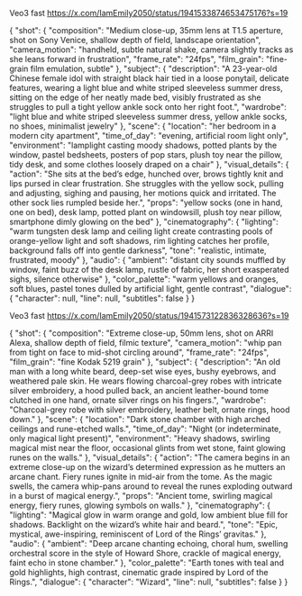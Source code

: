 Veo3 fast https://x.com/IamEmily2050/status/1941533874653475176?s=19

{
  "shot": {
    "composition": "Medium close-up, 35mm lens at T1.5 aperture, shot on Sony Venice, shallow depth of field, landscape orientation",
    "camera_motion": "handheld, subtle natural shake, camera slightly tracks as she leans forward in frustration",
    "frame_rate": "24fps",
    "film_grain": "fine-grain film emulation, subtle"
  },
  "subject": {
    "description": "A 23-year-old Chinese female idol with straight black hair tied in a loose ponytail, delicate features, wearing a light blue and white striped sleeveless summer dress, sitting on the edge of her neatly made bed, visibly frustrated as she struggles to pull a tight yellow ankle sock onto her right foot.",
    "wardrobe": "light blue and white striped sleeveless summer dress, yellow ankle socks, no shoes, minimalist jewelry"
  },
  "scene": {
    "location": "her bedroom in a modern city apartment",
    "time_of_day": "evening, artificial room light only",
    "environment": "lamplight casting moody shadows, potted plants by the window, pastel bedsheets, posters of pop stars, plush toy near the pillow, tidy desk, and some clothes loosely draped on a chair"
  },
  "visual_details": {
    "action": "She sits at the bed’s edge, hunched over, brows tightly knit and lips pursed in clear frustration. She struggles with the yellow sock, pulling and adjusting, sighing and pausing, her motions quick and irritated. The other sock lies rumpled beside her.",
    "props": "yellow socks (one in hand, one on bed), desk lamp, potted plant on windowsill, plush toy near pillow, smartphone dimly glowing on the bed"
  },
  "cinematography": {
    "lighting": "warm tungsten desk lamp and ceiling light create contrasting pools of orange-yellow light and soft shadows, rim lighting catches her profile, background falls off into gentle darkness",
    "tone": "realistic, intimate, frustrated, moody"
  },
  "audio": {
    "ambient": "distant city sounds muffled by window, faint buzz of the desk lamp, rustle of fabric, her short exasperated sighs, silence otherwise"
  },
  "color_palette": "warm yellows and oranges, soft blues, pastel tones dulled by artificial light, gentle contrast",
  "dialogue": {
    "character": null,
    "line": null,
    "subtitles": false
  }
}


Veo3 fast https://x.com/IamEmily2050/status/1941573122836328636?s=19

{
  "shot": {
    "composition": "Extreme close-up, 50mm lens, shot on ARRI Alexa, shallow depth of field, filmic texture",
    "camera_motion": "whip pan from tight on face to mid-shot circling around",
    "frame_rate": "24fps",
    "film_grain": "fine Kodak 5219 grain"
  },
  "subject": {
    "description": "An old man with a long white beard, deep-set wise eyes, bushy eyebrows, and weathered pale skin. He wears flowing charcoal-grey robes with intricate silver embroidery, a hood pulled back, an ancient leather-bound tome clutched in one hand, ornate silver rings on his fingers.",
    "wardrobe": "Charcoal-grey robe with silver embroidery, leather belt, ornate rings, hood down."
  },
  "scene": {
    "location": "Dark stone chamber with high arched ceilings and rune-etched walls.",
    "time_of_day": "Night (or indeterminate, only magical light present)",
    "environment": "Heavy shadows, swirling magical mist near the floor, occasional glints from wet stone, faint glowing runes on the walls."
  },
  "visual_details": {
    "action": "The camera begins in an extreme close-up on the wizard’s determined expression as he mutters an arcane chant. Fiery runes ignite in mid-air from the tome. As the magic swells, the camera whip-pans around to reveal the runes exploding outward in a burst of magical energy.",
    "props": "Ancient tome, swirling magical energy, fiery runes, glowing symbols on walls."
  },
  "cinematography": {
    "lighting": "Magical glow in warm orange and gold, low ambient blue fill for shadows. Backlight on the wizard’s white hair and beard.",
    "tone": "Epic, mystical, awe-inspiring, reminiscent of Lord of the Rings’ gravitas."
  },
  "audio": {
    "ambient": "Deep arcane chanting echoing, choral hum, swelling orchestral score in the style of Howard Shore, crackle of magical energy, faint echo in stone chamber."
  },
  "color_palette": "Earth tones with teal and gold highlights, high contrast, cinematic grade inspired by Lord of the Rings.",
  "dialogue": {
    "character": "Wizard",
    "line": null,
    "subtitles": false
  }
}
